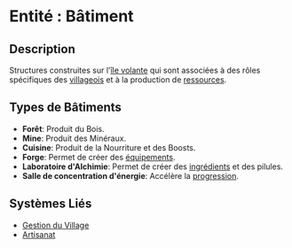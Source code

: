 # Entité : Bâtiment

## Description
Structures construites sur l'[île volante](./Island.md) qui sont associées à des rôles spécifiques des [villageois](./Villager.md) et à la production de [ressources](./Resource.md).

## Types de Bâtiments
- **Forêt**: Produit du Bois.
- **Mine**: Produit des Minéraux.
- **Cuisine**: Produit de la Nourriture et des Boosts.
- **Forge**: Permet de créer des [équipements](./Equipment.md).
- **Laboratoire d'Alchimie**: Permet de créer des [ingrédients](./Ingredient.md) et des pilules.
- **Salle de concentration d'énergie**: Accélère la [progression](../Systems/Progression.md).

## Systèmes Liés
- [Gestion du Village](../Systems/VillageManagement.md)
- [Artisanat](../Systems/Crafting.md)